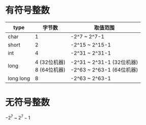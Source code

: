 # 有符号整数
|  type   | 字节数| 取值范围 |  
|  ----  | --- | --- | 
| char  | 1 | -2^7 ~ 2^7-1 |
| short | 2 | -2^15 ~ 2^15-1 |
| int   | 4 | -2^31 ~ 2^31-1 |
| long  | 4 (32位机器) <br/> 8 (64位机器) | -2^31 ~ 2^31-1 (32位机器) <br/> -2^63 ~ 2^63-1 (64位机器)|
| long long| 8 | -2^63 ~ 2^63-1| 
# 无符号整数
$-2^7$ ~ $2^7-1$
